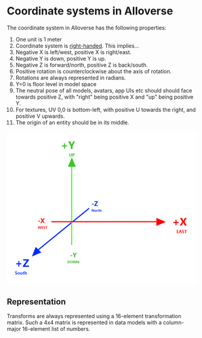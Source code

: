 # Coordinate systems in Alloverse

The coordinate system in Alloverse has the following properties:

1. One unit is 1 meter
2. Coordinate system is [right-handed](https://www.evl.uic.edu/ralph/508S98/coordinates.html). This implies...
3. Negative X is left/west, positive X is right/east.
4. Negative Y is down, positive Y is up.
5. Negative Z is forward/north, positive Z is back/south.
6. Positive rotation is counterclockwise about the axis of rotation.
7. Rotations are always represented in radians.
8. Y=0 is floor level in model space
9. The neutral pose of all models, avatars, app UIs etc should should face towards positive Z, with "right" being positive X and "up" being positive Y.
11. For textures, UV 0,0 is bottom-left, with positive U towards the right, and positive V upwards.
12. The origin of an entity should be in its middle. 

![Rotation about Y axis is counterclockwise](XYZ.png)

## Representation

Transforms are always represented using a 16-element transformation matrix. Such a 4x4 matrix is
represented in data models with a column-major 16-element list of numbers.
